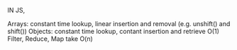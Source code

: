  IN JS,

Arrays: constant time lookup, linear insertion and removal (e.g. unshift() and shift())
Objects: constant time lookup, contant insertion and retrieve O(1)
Filter, Reduce, Map take O(n) 